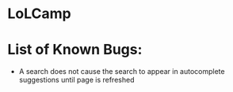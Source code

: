 # LoLCamp
# List of Known Bugs:
- A search does not cause the search to appear in autocomplete suggestions until page is refreshed